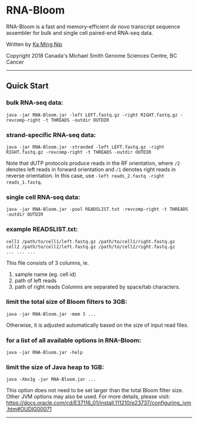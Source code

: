 # RNA-Bloom

RNA-Bloom is a fast and memory-efficient *de novo* transcript sequence assembler for bulk and single cell paired-end RNA-seq data.

Written by [Ka Ming Nip](mailto:kmnip@bcgsc.ca)

Copyright 2018 Canada's Michael Smith Genome Sciences Centre, BC Cancer

--------------------------------------------------------------------------------

## Quick Start

### bulk RNA-seq data:
```
java -jar RNA-Bloom.jar -left LEFT.fastq.gz -right RIGHT.fastq.gz -revcomp-right -t THREADS -outdir OUTDIR
```

### strand-specific RNA-seq data:
```
java -jar RNA-Bloom.jar -stranded -left LEFT.fastq.gz -right RIGHT.fastq.gz -revcomp-right -t THREADS -outdir OUTDIR
```
Note that dUTP protocols produce reads in the RF orientation, where `/2` denotes left reads in forward orientation and `/1` denotes right reads in reverse orientation. In this case, use `-left reads_2.fastq -right reads_1.fastq`.

### single cell RNA-seq data:
```
java -jar RNA-Bloom.jar -pool READSLIST.txt -revcomp-right -t THREADS -outdir OUTDIR
```

### example READSLIST.txt:
```
cell1 /path/to/cell1/left.fastq.gz /path/to/cell1/right.fastq.gz
cell2 /path/to/cell2/left.fastq.gz /path/to/cell2/right.fastq.gz
... ... ...
```
This file consists of 3 columns, ie.
1. sample name (eg. cell id)
2. path of left reads
3. path of right reads
Columns are separated by space/tab characters.

### limit the total size of Bloom filters to 3GB:
```
java -jar RNA-Bloom.jar -mem 3 ...
```
Otherwise, it is adjusted automatically based on the size of input read files.

### for a list of all available options in RNA-Bloom:
```
java -jar RNA-Bloom.jar -help
```

### limit the size of Java heap to 1GB:
```
java -Xmx1g -jar RNA-Bloom.jar ...
```
This option does not need to be set larger than the total Bloom filter size.
Other JVM options may also be used. For more details, please visit:
https://docs.oracle.com/cd/E37116_01/install.111210/e23737/configuring_jvm.htm#OUDIG00071


--------------------------------------------------------------------------------